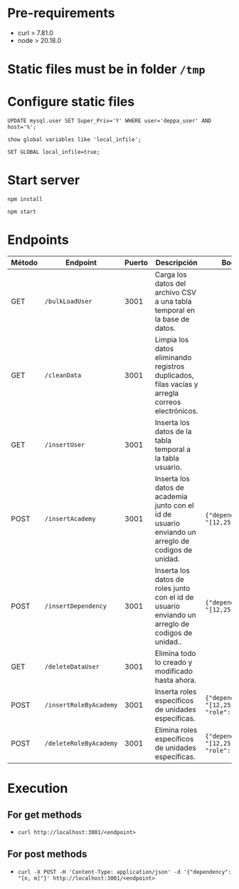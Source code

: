 # Pre-requirements
- curl > 7.81.0
- node > 20.18.0

# Static files must be in folder `/tmp`

# Configure static files
`UPDATE mysql.user SET Super_Priv='Y' WHERE user='deppa_user' AND host='%';`

`show global variables like 'local_infile';`

`SET GLOBAL local_infile=true;`

# Start server
```npm install```

```npm start```

# Endpoints
| Método | Endpoint               | Puerto | Descripción                                                                                        | Body                                        |
|--------|------------------------|--------|----------------------------------------------------------------------------------------------------|---------------------------------------------|
| GET    | `/bulkLoadUser`        | 3001   | Carga los datos del archivo CSV a una tabla temporal en la base de datos.                          |                                             |
| GET    | `/cleanData`           | 3001   | Limpia los datos eliminando registros duplicados, filas vacías y arregla correos electrónicos.     |                                             |
| GET    | `/insertUser`          | 3001   | Inserta los datos de la tabla temporal a la tabla usuario.                                         |                                             |
| POST   | `/insertAcademy`       | 3001   | Inserta los datos de academia junto con el id de usuario enviando un arreglo de codigos de unidad. | `{"dependency": "[12,25,38]"}`              |
| POST   | `/insertDependency`    | 3001   | Inserta los datos de roles junto con el id de usuario enviando un arreglo de codigos de unidad..   | `{"dependency": "[12,25,38]"}`              |
| GET    | `/deleteDataUser`      | 3001   | Elimina todo lo creado y modificado hasta ahora.                                                   |                                             |
| POST   | `/insertRoleByAcademy` | 3001   | Inserta roles específicos de unidades específicas.                                                 | `{"dependency": "[12,25,38]", "role": "3"}` |
| POST   | `/deleteRoleByAcademy` | 3001   | Elimina roles específicos de unidades específicas.                                                 | `{"dependency": "[12,25,38]", "role": "3"}` |

# Execution
## For get methods
- `curl http://localhost:3001/<endpoint>`

## For post methods
- `curl -X POST -H 'Content-Type: application/json' -d '{"dependency": "[n, m]"}' http://localhost:3001/<endpoint>`